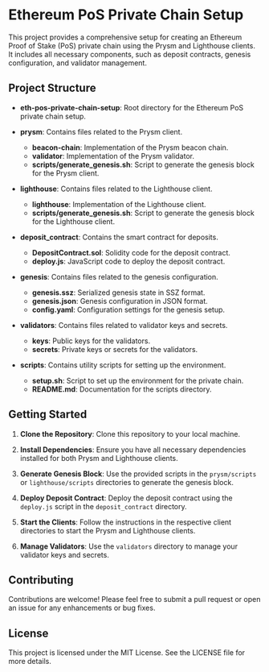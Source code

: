 # Ethereum PoS Private Chain Setup

This project provides a comprehensive setup for creating an Ethereum Proof of Stake (PoS) private chain using the Prysm and Lighthouse clients. It includes all necessary components, such as deposit contracts, genesis configuration, and validator management.

## Project Structure

- **eth-pos-private-chain-setup**: Root directory for the Ethereum PoS private chain setup.
  
- **prysm**: Contains files related to the Prysm client.
  - **beacon-chain**: Implementation of the Prysm beacon chain.
  - **validator**: Implementation of the Prysm validator.
  - **scripts/generate_genesis.sh**: Script to generate the genesis block for the Prysm client.

- **lighthouse**: Contains files related to the Lighthouse client.
  - **lighthouse**: Implementation of the Lighthouse client.
  - **scripts/generate_genesis.sh**: Script to generate the genesis block for the Lighthouse client.

- **deposit_contract**: Contains the smart contract for deposits.
  - **DepositContract.sol**: Solidity code for the deposit contract.
  - **deploy.js**: JavaScript code to deploy the deposit contract.

- **genesis**: Contains files related to the genesis configuration.
  - **genesis.ssz**: Serialized genesis state in SSZ format.
  - **genesis.json**: Genesis configuration in JSON format.
  - **config.yaml**: Configuration settings for the genesis setup.

- **validators**: Contains files related to validator keys and secrets.
  - **keys**: Public keys for the validators.
  - **secrets**: Private keys or secrets for the validators.

- **scripts**: Contains utility scripts for setting up the environment.
  - **setup.sh**: Script to set up the environment for the private chain.
  - **README.md**: Documentation for the scripts directory.

## Getting Started

1. **Clone the Repository**: Clone this repository to your local machine.
   
2. **Install Dependencies**: Ensure you have all necessary dependencies installed for both Prysm and Lighthouse clients.

3. **Generate Genesis Block**: Use the provided scripts in the `prysm/scripts` or `lighthouse/scripts` directories to generate the genesis block.

4. **Deploy Deposit Contract**: Deploy the deposit contract using the `deploy.js` script in the `deposit_contract` directory.

5. **Start the Clients**: Follow the instructions in the respective client directories to start the Prysm and Lighthouse clients.

6. **Manage Validators**: Use the `validators` directory to manage your validator keys and secrets.

## Contributing

Contributions are welcome! Please feel free to submit a pull request or open an issue for any enhancements or bug fixes.

## License

This project is licensed under the MIT License. See the LICENSE file for more details.